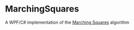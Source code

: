 # MarchingSquares

A WPF/C# implementation of the [Marching Squares](https://en.wikipedia.org/wiki/Marching_squares) algorithm
